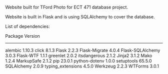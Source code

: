 Website built for TFord Photo for ECT 471 database project.

Website is built in Flask and is using SQLAlchemy to cover the database. 

List of dependencies:

Package           Version
----------------- -------
alembic           1.10.3
click             8.1.3
Flask             2.2.3
Flask-Migrate     4.0.4
Flask-SQLAlchemy  3.0.3
Flask-WTF         1.1.1
greenlet          2.0.2
itsdangerous      2.1.2
Jinja2            3.1.2
Mako              1.2.4
MarkupSafe        2.1.2
pip               23.0.1
python-dotenv     1.0.0
setuptools        65.5.0
SQLAlchemy        2.0.9
typing_extensions 4.5.0
Werkzeug          2.2.3
WTForms           3.0.1

